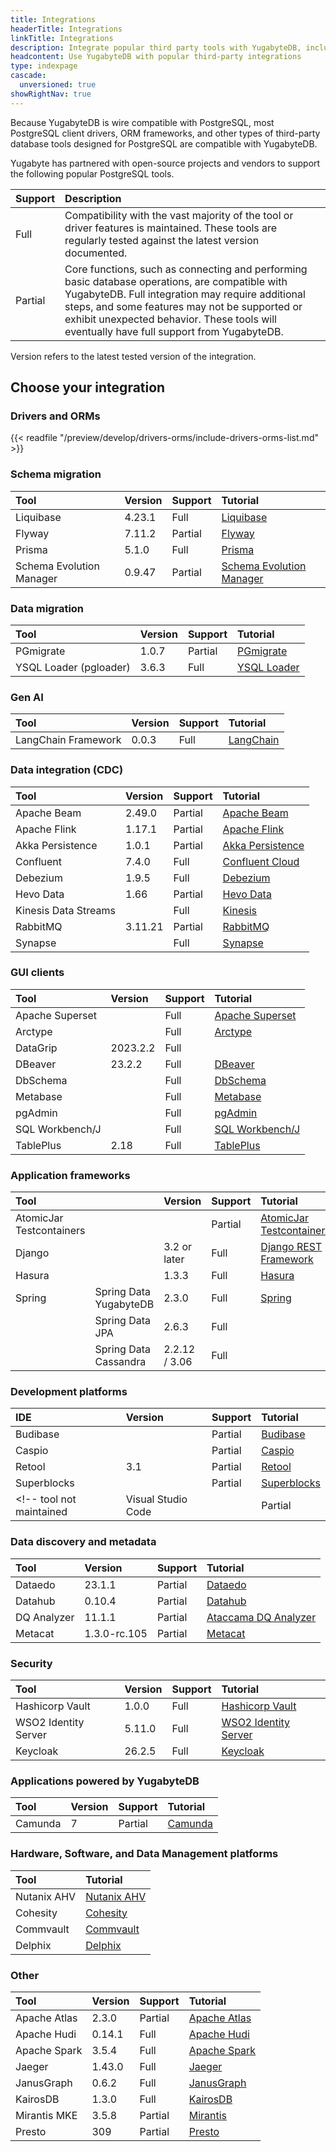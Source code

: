 ```yaml
---
title: Integrations
headerTitle: Integrations
linkTitle: Integrations
description: Integrate popular third party tools with YugabyteDB, including Presto, Prisma, Sequelize, Spring, Flyway, Django, Hasura, Kafka.
headcontent: Use YugabyteDB with popular third-party integrations
type: indexpage
cascade:
  unversioned: true
showRightNav: true
---
```


Because YugabyteDB is wire compatible with PostgreSQL, most PostgreSQL client drivers, ORM frameworks, and other types of third-party database tools designed for PostgreSQL are compatible with YugabyteDB.

Yugabyte has partnered with open-source projects and vendors to support the following popular PostgreSQL tools.

| Support | Description |
| :--- | :--- |
| Full    | Compatibility with the vast majority of the tool or driver features is maintained. These tools are regularly tested against the latest version documented. |
| Partial | Core functions, such as connecting and performing basic database operations, are compatible with YugabyteDB. Full integration may require additional steps, and some features may not be supported or exhibit unexpected behavior. These tools will eventually have full support from YugabyteDB. |

Version refers to the latest tested version of the integration.

## Choose your integration

### Drivers and ORMs

{{< readfile "/preview/develop/drivers-orms/include-drivers-orms-list.md" >}}

### Schema migration

| Tool      | Version | Support | Tutorial |
| :-------- | :------ | :------ | :------- |
| Liquibase | 4.23.1  | Full    | [Liquibase](liquibase/) |
| Flyway    | 7.11.2  | Partial | [Flyway](flyway/) |
| Prisma    | 5.1.0   | Full    | [Prisma](prisma/) |
| Schema Evolution Manager | 0.9.47 | Partial | [Schema Evolution Manager](schema-evolution-mgr/) |

### Data migration

| Tool      | Version | Support | Tutorial |
| :---------| :------ | :------ | :------- |
| PGmigrate | 1.0.7   | Partial | [PGmigrate](pgmigrate/) |
| YSQL Loader (pgloader) | 3.6.3 | Full | [YSQL Loader](ysql-loader/) |

### Gen AI

| Tool      | Version | Support | Tutorial |
| :---------| :------ | :------ | :------- |
| LangChain Framework | 0.0.3   | Full | [LangChain](langchain/) |

### Data integration (CDC)

| Tool           | Version | Support | Tutorial |
| :------------- | :------ | :------ | :------- |
| Apache Beam    | 2.49.0  | Partial | [Apache Beam](apache-beam/) |
| Apache Flink   | 1.17.1  | Partial | [Apache Flink](apache-flink/) |
| Akka Persistence | 1.0.1 | Partial | [Akka Persistence](akka-ysql/) |
| Confluent      | 7.4.0   | Full | [Confluent Cloud](/preview/develop/tutorials/cdc-tutorials/cdc-confluent-cloud/) |
| Debezium       | 1.9.5   | Full | [Debezium](cdc/debezium/) |
| Hevo Data      | 1.66    | Partial | [Hevo Data](hevodata/) |
| Kinesis Data Streams |   | Full | [Kinesis](kinesis/) |
| RabbitMQ       | 3.11.21 | Partial | [RabbitMQ](rabbitmq/) |
| Synapse        |         | Full | [Synapse](/preview/develop/tutorials/cdc-tutorials/cdc-azure-event-hub/) |

### GUI clients

| Tool            | Version | Support | Tutorial |
| :-------------- | :------ | :------ | :------- |
| Apache Superset |         | Full    | [Apache Superset](tools/superset/) |
| Arctype         |         | Full    | [Arctype](tools/arctype/) |
| DataGrip        | 2023.2.2 | Full   |  |
| DBeaver         | 23.2.2  | Full    | [DBeaver](tools/dbeaver-ysql/) |
| DbSchema        |         | Full    | [DbSchema](tools/dbschema/) |
| Metabase        |         | Full    | [Metabase](tools/metabase/) |
| pgAdmin         |         | Full    | [pgAdmin](tools/pgadmin/) |
| SQL Workbench/J |         | Full    | [SQL Workbench/J](tools/sql-workbench/) |
| TablePlus       | 2.18    | Full    | [TablePlus](tools/tableplus/) |

### Application frameworks

| Tool        |      | Version      | Support | Tutorial |
| :---------- | :--- | :----------- | :------ | :------- |
| AtomicJar Testcontainers | | | Partial | [AtomicJar Testcontainers](atomicjar/) |
| Django | | 3.2 or later | Full | [Django REST Framework](django-rest-framework/) |
| Hasura | | 1.3.3        | Full | [Hasura](hasura/) |
| Spring | Spring Data YugabyteDB | 2.3.0          | Full | [Spring](spring-framework/) |
|        | Spring Data JPA        | 2.6.3          | Full |  |
|        | Spring Data Cassandra  | 2.2.12 / 3.06  | Full |  |

### Development platforms

| IDE         | Version | Support | Tutorial |
| :---------- | :------ | :------ | :------- |
| Budibase    |         | Partial | [Budibase](budibase/) |
| Caspio      |         | Partial | [Caspio](caspio/) |
| Retool      | 3.1     | Partial | [Retool](retool/) |
| Superblocks |         | Partial | [Superblocks](superblocks/) |
<!-- tool not maintained | Visual Studio Code |  | Partial | [Cassandra Workbench](../tools/visualstudioworkbench/) | -->

### Data discovery and metadata

| Tool        | Version      | Support | Tutorial |
| :---------- | :----------- | :------ | :------- |
| Dataedo     | 23.1.1       | Partial | [Dataedo](dataedo/) |
| Datahub     | 0.10.4       | Partial | [Datahub](datahub/) |
| DQ Analyzer | 11.1.1       | Partial | [Ataccama DQ Analyzer](ataccama/) |
| Metacat     | 1.3.0-rc.105 | Partial | [Metacat](metacat/) |

### Security

| Tool    | Version | Support | Tutorial |
| :------ | :------ | :------ | :------- |
| Hashicorp Vault      | 1.0.0  | Full | [Hashicorp Vault](hashicorp-vault/) |
| WSO2 Identity Server | 5.11.0 | Full | [WSO2 Identity Server](wso2/) |
| Keycloak | 26.2.5 | Full | [Keycloak](keycloak/) |

### Applications powered by YugabyteDB

| Tool    | Version | Support | Tutorial |
| :------ | :------ | :------ | :------- |
| Camunda | 7       | Partial | [Camunda](camunda/) |

### Hardware, Software, and Data Management platforms

| Tool        | Tutorial |
| :------     | :------- |
| Nutanix AHV | [Nutanix AHV](nutanix-ahv/) |
| Cohesity    | [Cohesity](cohesity/) |
| Commvault   | [Commvault](commvault/) |
| Delphix     | [Delphix](delphix/) |

### Other

| Tool         | Version | Support | Tutorial |
| :----------- | :------ | :------ | :------- |
| Apache Atlas | 2.3.0   | Partial | [Apache Atlas](atlas-ycql/) |
| Apache Hudi  | 0.14.1  | Full    | [Apache Hudi](apache-hudi/) |
| Apache Spark | 3.5.4   | Full    | [Apache Spark](apache-spark/) |
| Jaeger       | 1.43.0  | Full    | [Jaeger](jaeger/) |
| JanusGraph   | 0.6.2   | Full    | [JanusGraph](janusgraph/) |
| KairosDB     | 1.3.0   | Full    | [KairosDB](kairosdb/) |
| Mirantis MKE | 3.5.8   | Partial | [Mirantis](mirantis/) |
| Presto       | 309     | Partial | [Presto](presto/) |

<!--
<ul class="nav yb-pills">

  <li>
    <a href="akka-ysql/">
      <img src="/images/section_icons/develop/ecosystem/akka-icon.png">
      Akka Persistence
    </a>
  </li>

  <li>
    <a href="atlas-ycql/">
      <img src="/images/section_icons/develop/ecosystem/atlas-icon.png">
      Apache Atlas
    </a>
  </li>
  <li>
    <a href="apache-beam/">
      <img src="/images/section_icons/develop/ecosystem/beam.png">
      Apache Beam
    </a>
  </li>
  <li>
    <a href="apache-flink/">
      <img src="/images/section_icons/develop/ecosystem/apache-flink.png">
      Apache Flink
    </a>
  </li>

  <li>
    <a href="">
      <img src="/images/section_icons/develop/ecosystem/apache-kafka-icon.png">
      Apache Kafka
    </a>
  </li>

  <li>
    <a href="apache-spark/">
      <img src="/images/section_icons/develop/ecosystem/apache-spark.png">
      Apache Spark
    </a>
  </li>

  <li>
    <a href="ataccama/">
      <img src="/images/section_icons/develop/ecosystem/ataccama.png">
      Ataccama DQ Analyzer
    </a>
  </li>

  <li>
    <a href="atomicjar/">
      <img src="/images/section_icons/develop/ecosystem/atomicjar-icon.png">
      AtomicJar Testcontainers
    </a>
  </li>

  <li>
    <a href="camunda/">
      <img src="/images/section_icons/develop/ecosystem/camunda.png">
      Camunda
    </a>
  </li>

  <li>
    <a href="caspio/">
      <img src="/images/section_icons/develop/ecosystem/caspio.png">
      Caspio
    </a>
  </li>

   <li>
    <a href="datahub/">
      <img src="/images/section_icons/develop/ecosystem/datahub.png">
      Datahub
    </a>
  </li>

  <li>
    <a href="dataedo/">
      <img src="/images/section_icons/develop/ecosystem/dataedo.png">
      Dataedo
    </a>
  </li>

  <li>
    <a href="cdc/debezium/">
      <img src="/images/section_icons/develop/ecosystem/debezium.png">
      Debezium
    </a>
  </li>

  <li>
    <a href="django-rest-framework/">
      <img src="/images/section_icons/develop/ecosystem/django-icon.png">
      Django
    </a>
  </li>

  <li>
    <a href="flyway/">
      <img src="/images/section_icons/develop/ecosystem/flyway.png">
      Flyway
    </a>
  </li>

  <li>
    <a href="gorm/">
      <img src="/images/section_icons/develop/ecosystem/gorm-icon.png">
      GORM
    </a>
  </li>

  <li>
    <a href="hashicorp-vault/">
      <img src="/images/section_icons/develop/ecosystem/hashicorp-vault.png">
      Hashicorp Vault
    </a>
  </li>
  <li>
    <a href="hasura/">
      <img src="/images/section_icons/develop/ecosystem/hasura.png">
      Hasura
    </a>
  </li>

   <li>
    <a href="hevodata/">
      <img src="/images/section_icons/develop/ecosystem/hevodata.png">
      Hevo Data
    </a>
  </li>

  <li>
    <a href="jaeger/">
      <img src="/images/section_icons/develop/ecosystem/jaeger.png">
      Jaeger
    </a>
  </li>
  <li>
    <a href="janusgraph/">
      <img src="/images/section_icons/develop/ecosystem/janusgraph.png">
      JanusGraph
    </a>
  </li>

  <li>
    <a href="kairosdb/">
      <img src="/images/section_icons/develop/ecosystem/kairosdb.png">
      KairosDB
    </a>
  </li>

  <li>
    <a href="kinesis/">
      <img src="/images/section_icons/develop/ecosystem/kinesis.png">
      Kinesis Data Streams
    </a>
  </li>

  <li>
    <a href="liquibase/">
      <img src="/images/section_icons/develop/ecosystem/liquibase.png">
      Liquibase
    </a>
  </li>

  <li>
    <a href="metabase/">
      <img src="/images/section_icons/develop/ecosystem/metabase.png">
      Metabase
    </a>
  </li>

  <li>
    <a href="metacat/">
      <img src="/images/section_icons/develop/ecosystem/metacat.png">
      Metacat
    </a>
  </li>

   <li>
    <a href="mirantis/">
      <img src="/images/section_icons/develop/ecosystem/mirantis.png">
      Mirantis MKE
    </a>
  </li>
   <li>
    <a href="pgmigrate/">
      <img src="/images/section_icons/develop/ecosystem/pgmigrate.png">
      PGmigrate
    </a>
  </li>
  <li>
    <a href="presto/">
      <img src="/images/section_icons/develop/ecosystem/presto-icon.png">
      Presto
    </a>
  </li>

  <li>
    <a href="prisma/">
      <img src="/images/develop/graphql/prisma/prisma.png">
      Prisma
    </a>
  </li>

  <li>
    <a href="rabbitmq/">
      <img src="/images/section_icons/develop/ecosystem/rabbitmq.png">
      RabbitMQ
    </a>
  </li>

  <li>
    <a href="retool/">
      <img src="/images/section_icons/develop/ecosystem/retool.png">
      Retool
    </a>
  </li>

  <li>
    <a href="schema-evolution-mgr/">
      Schema Evolution Manager
    </a>
  </li>

  <li>
    <a href="sequelize/">
      <img src="/images/section_icons/develop/ecosystem/sequelize.png">
      Sequelize
    </a>
  </li>

  <li>
    <a href="spring-framework/">
      <img src="/images/section_icons/develop/ecosystem/spring.png">
      Spring
    </a>
  </li>

  <li>
    <a href="sqlalchemy/">
      <img src="/images/section_icons/develop/ecosystem/sqlalchemy.png">
      SQLAlchemy
    </a>
  </li>

  <li>
    <a href="superblocks/">
      <img src="/images/section_icons/develop/ecosystem/superblocks.png">
      Superblocks
    </a>
  </li>

  <li>
    <a href="wso2/">
      <img src="/images/section_icons/develop/ecosystem/wso2.png">
      WSO2 Identity Server
    </a>
  </li>

  <li>
    <a href="ysql-loader/">
      <i class="icon-postgres"></i>
      YSQL Loader
    </a>
  </li>

</ul>
-->
